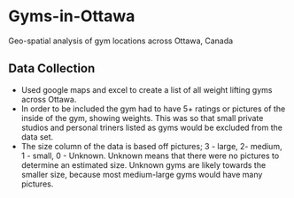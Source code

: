 # Gyms-in-Ottawa
Geo-spatial analysis of gym locations across Ottawa, Canada 
## Data Collection 
* Used google maps and excel to create a list of all weight lifting gyms across Ottawa.
* In order to be included the gym had to have 5+ ratings or pictures of the inside of the gym, showing weights. This was so that small private studios and personal triners listed as gyms would be excluded from the data set. 
* The size column of the data is based off pictures; 3 - large, 2- medium, 1 - small, 0 - Unknown. Unknown means that there were no pictures to determine an estimated size. Unknown gyms are likely towards the smaller size, because most medium-large gyms would have many pictures.